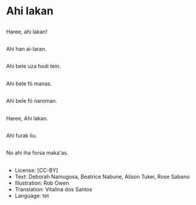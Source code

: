 # Ahi lakan

##
Haree, ahi lakan!

##
Ahi han ai-laran.

##
Ahi bele uza hodi tein.

##
Ahi bele fó manas.

##
Ahi bele fó naroman.

##
Haree, Ahi lakan.

##
Ahi furak liu.

##
No ahi iha forsa maka'as.

##
* License: [CC-BY]
* Text: Deborah Namugosa, Beatrice Nabune, Alison Tukei, Rose Sabano
* Illustration: Rob Owen
* Translation: Vitalina dos Santos
* Language: tet
